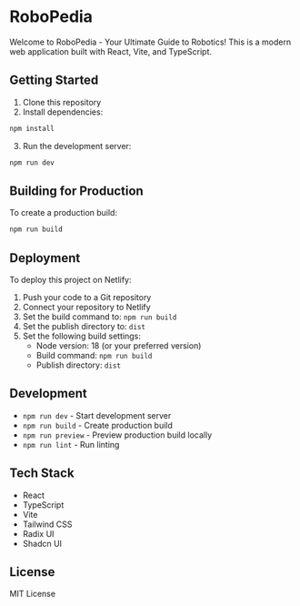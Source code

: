 # RoboPedia

Welcome to RoboPedia - Your Ultimate Guide to Robotics! This is a modern web application built with React, Vite, and TypeScript.

## Getting Started

1. Clone this repository
2. Install dependencies:
```bash
npm install
```
3. Run the development server:
```bash
npm run dev
```

## Building for Production

To create a production build:

```bash
npm run build
```

## Deployment

To deploy this project on Netlify:

1. Push your code to a Git repository
2. Connect your repository to Netlify
3. Set the build command to: `npm run build`
4. Set the publish directory to: `dist`
5. Set the following build settings:
   - Node version: 18 (or your preferred version)
   - Build command: `npm run build`
   - Publish directory: `dist`

## Development

- `npm run dev` - Start development server
- `npm run build` - Create production build
- `npm run preview` - Preview production build locally
- `npm run lint` - Run linting

## Tech Stack

- React
- TypeScript
- Vite
- Tailwind CSS
- Radix UI
- Shadcn UI

## License

MIT License
